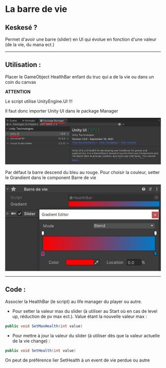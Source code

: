# La barre de vie

## Keskesé ?
Permet d'avoir une barre (slider) en UI qui évolue en fonction d'une valeur (de la vie, du mana ect.)

---

## Utilisation :

Placer le GameObject HealthBar enfant du truc qui a de la vie ou dans un coin du canvas

**ATTENTION**

Le script utilise UnityEngine.UI !!!

Il faut donc importer Unity UI dans le package Manager

![Il faut donc importer Unity UI dans le package Manager](./ScreenshotUnityUI.jpg)


Par défaut la barre descend du bleu au rouge. Pour choisir la couleur, setter le Grandient dans le component Barre de vie

![Le texte de la phrase](./ScreenshotBarreDeVie.jpg)

---

## Code :
Associer la HealthBar (le script) au life manager du player ou autre.

 - Pour setter la valeur max du slider (à utiliser au Start où en cas de level up, réduction de pv max ect.). Value étant la nouvelle valeur max :
```cs
public void SetMaxHealth(int value)
```

- Pour mettre à jour la valeur du slider (à utiliser dès que la valeur actuelle de la vie change) :
```cs
public void SetHealth(int value)
```

On peut de préférence lier SetHealth à un event de vie perdue ou autre